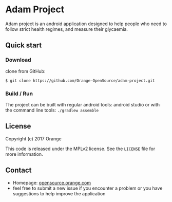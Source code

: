 # Adam Project

Adam project is an android application designed to help people who need to follow strict health regimes, and measure their glycaemia.

## Quick start
### Download

clone from GitHub:

```
$ git clone https://github.com/Orange-OpenSource/adam-project.git
```

### Build / Run

The project can be built with regular android tools: android studio or with the command line tools: `./gradlew assemble`

## License

Copyright (c) 2017 Orange

This code is released under the MPLv2 license. See the `LICENSE` file for more information.

## Contact
* Homepage: [opensource.orange.com](http://opensource.orange.com/)
* feel free to submit a new issue if you encounter a problem or you have suggestions to help improve the application
